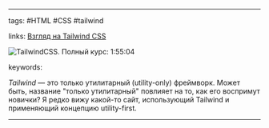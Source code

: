 ____

tags: #HTML #CSS #tailwind 

links: [Взгляд на Tailwind CSS](https://habr.com/ru/companies/skillfactory/articles/558654/)

![TailwindCSS. Полный курс: 1:55:04](https://www.youtube.com/watch?v=rW38WPa4ekA&list=PLNkWIWHIRwMFKmmIPVaCPpusgloMMgxN2&index=6)

keywords:

*Tailwind* — это только утилитарный (utility-only) фреймворк. Может быть, название "только утилитарный" повлияет на то, как его воспримут новички? Я редко вижу какой-то сайт, использующий Tailwind и применяющий концепцию utility-first.

_____

